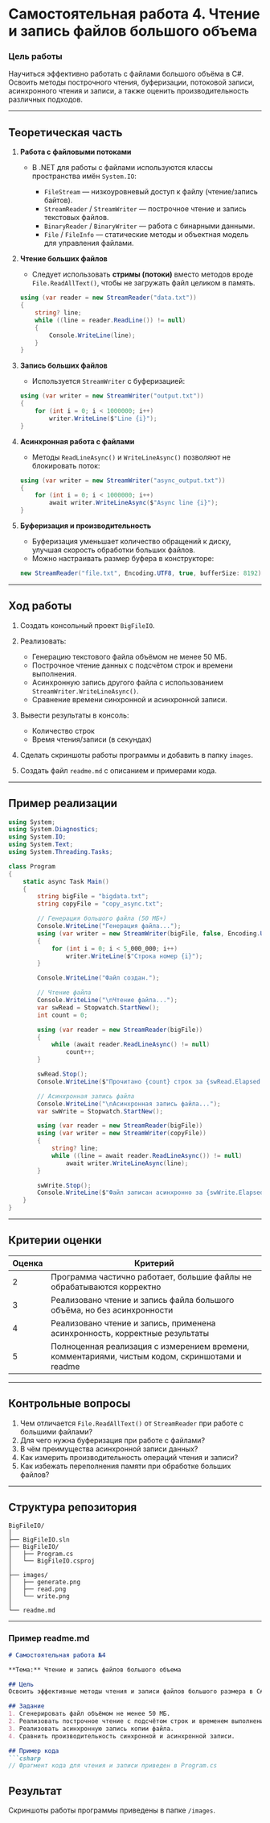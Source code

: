 # Самостоятельная работа 4. Чтение и запись файлов большого объема

### Цель работы

Научиться эффективно работать с файлами большого объёма в C#. Освоить методы построчного чтения, буферизации, потоковой записи, асинхронного чтения и записи, а также оценить производительность различных подходов.

---

## **Теоретическая часть**

1. **Работа с файловыми потоками**

   * В .NET для работы с файлами используются классы пространства имён `System.IO`:

     * `FileStream` — низкоуровневый доступ к файлу (чтение/запись байтов).
     * `StreamReader` / `StreamWriter` — построчное чтение и запись текстовых файлов.
     * `BinaryReader` / `BinaryWriter` — работа с бинарными данными.
     * `File` / `FileInfo` — статические методы и объектная модель для управления файлами.

2. **Чтение больших файлов**

   * Следует использовать **стримы (потоки)** вместо методов вроде `File.ReadAllText()`, чтобы не загружать файл целиком в память.

   ```csharp
   using (var reader = new StreamReader("data.txt"))
   {
       string? line;
       while ((line = reader.ReadLine()) != null)
       {
           Console.WriteLine(line);
       }
   }
   ```

3. **Запись больших файлов**

   * Используется `StreamWriter` с буферизацией:

   ```csharp
   using (var writer = new StreamWriter("output.txt"))
   {
       for (int i = 0; i < 1000000; i++)
           writer.WriteLine($"Line {i}");
   }
   ```

4. **Асинхронная работа с файлами**

   * Методы `ReadLineAsync()` и `WriteLineAsync()` позволяют не блокировать поток:

   ```csharp
   using (var writer = new StreamWriter("async_output.txt"))
   {
       for (int i = 0; i < 1000000; i++)
           await writer.WriteLineAsync($"Async line {i}");
   }
   ```

5. **Буферизация и производительность**

   * Буферизация уменьшает количество обращений к диску, улучшая скорость обработки больших файлов.
   * Можно настраивать размер буфера в конструкторе:

   ```csharp
   new StreamReader("file.txt", Encoding.UTF8, true, bufferSize: 8192);
   ```

---

## **Ход работы**

1. Создать консольный проект `BigFileIO`.
2. Реализовать:

   * Генерацию текстового файла объёмом не менее 50 МБ.
   * Построчное чтение данных с подсчётом строк и времени выполнения.
   * Асинхронную запись другого файла с использованием `StreamWriter.WriteLineAsync()`.
   * Сравнение времени синхронной и асинхронной записи.
3. Вывести результаты в консоль:

   * Количество строк
   * Время чтения/записи (в секундах)
4. Сделать скриншоты работы программы и добавить в папку `images`.
5. Создать файл `readme.md` с описанием и примерами кода.

---

## **Пример реализации**

```csharp
using System;
using System.Diagnostics;
using System.IO;
using System.Text;
using System.Threading.Tasks;

class Program
{
    static async Task Main()
    {
        string bigFile = "bigdata.txt";
        string copyFile = "copy_async.txt";

        // Генерация большого файла (50 МБ+)
        Console.WriteLine("Генерация файла...");
        using (var writer = new StreamWriter(bigFile, false, Encoding.UTF8, 8192))
        {
            for (int i = 0; i < 5_000_000; i++)
                writer.WriteLine($"Строка номер {i}");
        }

        Console.WriteLine("Файл создан.");

        // Чтение файла
        Console.WriteLine("\nЧтение файла...");
        var swRead = Stopwatch.StartNew();
        int count = 0;

        using (var reader = new StreamReader(bigFile))
        {
            while (await reader.ReadLineAsync() != null)
                count++;
        }

        swRead.Stop();
        Console.WriteLine($"Прочитано {count} строк за {swRead.Elapsed.TotalSeconds:F2} сек.");

        // Асинхронная запись файла
        Console.WriteLine("\nАсинхронная запись файла...");
        var swWrite = Stopwatch.StartNew();

        using (var reader = new StreamReader(bigFile))
        using (var writer = new StreamWriter(copyFile))
        {
            string? line;
            while ((line = await reader.ReadLineAsync()) != null)
                await writer.WriteLineAsync(line);
        }

        swWrite.Stop();
        Console.WriteLine($"Файл записан асинхронно за {swWrite.Elapsed.TotalSeconds:F2} сек.");
    }
}
```

---

## **Критерии оценки**

| Оценка | Критерий                                                                                       |
| ------ | ---------------------------------------------------------------------------------------------- |
| 2      | Программа частично работает, большие файлы не обрабатываются корректно                         |
| 3      | Реализовано чтение и запись файла большого объёма, но без асинхронности                        |
| 4      | Реализовано чтение и запись, применена асинхронность, корректные результаты                    |
| 5      | Полноценная реализация с измерением времени, комментариями, чистым кодом, скриншотами и readme |

---

## **Контрольные вопросы**

1. Чем отличается `File.ReadAllText()` от `StreamReader` при работе с большими файлами?
2. Для чего нужна буферизация при работе с файлами?
3. В чём преимущества асинхронной записи данных?
4. Как измерить производительность операций чтения и записи?
5. Как избежать переполнения памяти при обработке больших файлов?

---

## **Структура репозитория**

```
BigFileIO/
│
├── BigFileIO.sln
├── BigFileIO/
│   ├── Program.cs
│   └── BigFileIO.csproj
│
├── images/
│   ├── generate.png
│   ├── read.png
│   └── write.png
│
└── readme.md
```

---

### **Пример readme.md**

````markdown
# Самостоятельная работа №4

**Тема:** Чтение и запись файлов большого объема  

## Цель
Освоить эффективные методы чтения и записи файлов большого размера в C#.

## Задание
1. Сгенерировать файл объёмом не менее 50 МБ.
2. Реализовать построчное чтение с подсчётом строк и временем выполнения.
3. Реализовать асинхронную запись копии файла.
4. Сравнить производительность синхронной и асинхронной записи.

## Пример кода
```csharp
// Фрагмент кода для чтения и записи приведен в Program.cs
````

## Результат

Скриншоты работы программы приведены в папке `/images`.

```